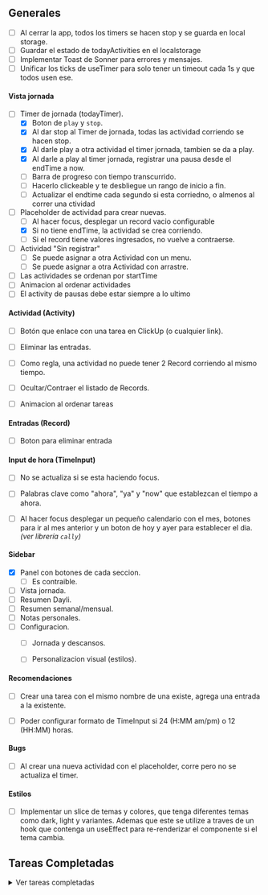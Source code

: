 
## Generales
- [ ] Al cerrar la app, todos los timers se hacen stop y se guarda en local storage.
- [ ] Guardar el estado de todayActivities en el localstorage
- [ ] Implementar Toast de Sonner para errores y mensajes.
- [ ] Unificar los ticks de useTimer para solo tener un timeout cada 1s y que todos usen ese. 

#### Vista jornada
- [ ] Timer de jornada (todayTimer).
    - [x] Boton de `play` y `stop`.
    - [x] Al dar stop al Timer de jornada, todas las actividad corriendo se hacen stop.
    - [x] Al darle play a otra actividad el timer jornada, tambien se da a play.
    - [x] Al darle a play al timer jornada, registrar una pausa desde el endTime a now.
    - [ ] Barra de progreso con tiempo transcurrido.
    - [ ] Hacerlo clickeable y te desbliegue un rango de inicio a fin.
    - [ ] Actualizar el endtime cada segundo si esta corriedno, o almenos al correr una ctividad
- [ ] Placeholder de actividad para crear nuevas.
    - [ ] Al hacer focus, desplegar un record vacio configurable
    - [x] Si no tiene endTime, la actividad se crea corriendo.
    - [ ] Si el record tiene valores ingresados, no vuelve a contraerse.
- [ ] Actividad "Sin registrar"
    - [ ] Se puede asignar a otra Actividad con un menu.
    - [ ] Se puede asignar a otra Actividad con arrastre.
- [ ] Las actividades se ordenan por startTime
- [ ] Animacion al ordenar actividades
- [ ] El activity de pausas debe estar siempre a lo ultimo

#### Actividad (Activity)
- [ ] Botón que enlace con una tarea en ClickUp (o cualquier link).
- [ ] Eliminar las entradas.
- [ ] Como regla, una actividad no puede tener 2 Record corriendo al mismo tiempo.
- [ ] Ocultar/Contraer el listado de Records.
- [ ] Animacion al ordenar tareas


#### Entradas (Record)
- [ ] Boton para eliminar entrada

#### Input de hora (TimeInput)
- [ ] No se actualiza si se esta haciendo focus.
- [ ] Palabras clave como "ahora", "ya" y "now" que establezcan el tiempo a ahora.
- [ ] Al hacer focus desplegar un pequeño calendario con el mes, botones para ir al mes anterior y un boton de hoy y ayer para establecer el dia. _(ver librería `cally`)_


#### Sidebar
- [x] Panel con botones de cada seccion.
    - [ ] Es contraible.
- [ ] Vista jornada.
- [ ] Resumen Dayli.
- [ ] Resumen semanal/mensual.
- [ ] Notas personales.
- [ ] Configuracion.
    - [ ] Jornada y descansos.
    - [ ] Personalizacion visual (estilos).


#### Recomendaciones
- [ ] Crear una tarea con el mismo nombre de una existe, agrega una entrada a la existente.
- [ ] Poder configurar formato de TimeInput si 24 (H:MM am/pm) o 12 (HH:MM) horas.


#### Bugs
- [ ] Al crear una nueva actividad con el placeholder, corre pero no se actualiza el timer.


#### Estilos
- [ ] Implementar un slice de temas y colores, que tenga diferentes temas como dark, light y variantes. Ademas que este se utilize a traves de un hook que contenga un useEffect para re-renderizar el componente si el tema cambia.




## Tareas Completadas
<details>
  <summary>Ver tareas completadas</summary>


## Generales
- [x] Implementar Redux.
- [x] Renombrar ActivityEntry por Record.
- [x] Hacer utilidades que centralicen la logica al manejar listas de Records, Actividades, etc.
- [x] Propiedad `readOnly` que evita toda edicion en componentenes


#### Vista jornada
- [x] Listado de actividades y records con su timer.
- [x] Guardar en el estado today el timer de jornada.
- [x] Mover todayActivities a una carpeta como "bloques" o "sections"


#### Actividad (Activity)
- [x] funciones de `play` y `stop`.
- [x] Las pausas se registran como nuevas entradas.
- [x] Si se da a play, buscar Record con endTime menor a 1-2 minutos de now y continuarla.
- [x] Las entradas se ordenan por startTime
- [x] El `esc` cancela la edicion del titulo y lo devuelve al estado original.

#### Entradas (Record)
- [x] input de hora inicio y fin, que que acepte cualquier formato (15.30, 5:24pm, 00-48am).
- [x] El Record deja de correr si se confirma un cambio en TimeInput, excepto que siga siendo now.

</details>